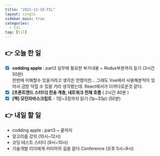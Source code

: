 ```yaml
---
title: "2021-12-10-TIL"
layout: single
sidebar_main: true
categories: 
  - til
tag: [til]
---
```


## 👉 오늘 한 일

- [x]  **codding apple** : part3 실무에 필요한 부가내용 ~ Redux부분까지 듣기 (3시간 50분) <br/>
      한번에 이해할수 있을거라고 생각은 안했지만... 그래도 Vue에서 사용해본적이 있어서 금방 익힐 수 있을 거라 생각했는데. React에서가 더까다로운것 같다.
- [x]  **[프론트앤드 스터디] 전송 계층, 네트워크 전체 흐름** ( 2시간 40분 ) 
- [x]  **[책] 모던자바스크립트** - 1장~3장까지 읽기 (1p~33p) (50분)

## 👉 내일 할 일

- codding apple : part3 ~ 끝까지
- 알고리즘 강의 (10시~12시)
- 코딩 테스트 스터디 (9시~10시)
- 기술개발 리더에게 커리어의 길을 묻다 Conference (오후 5시~9시)

<br /><br /><br /><br />